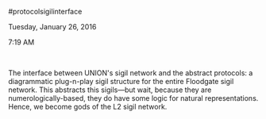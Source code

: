 \#protocolsigilinterface

Tuesday, January 26, 2016

7:19 AM

 

The interface between UNION's sigil network and the abstract protocols: a diagrammatic plug-n-play sigil structure for the entire Floodgate sigil network. This abstracts this sigils—but wait, because they are numerologically-based, they do have some logic for natural representations. Hence, we become gods of the L2 sigil network.

 

